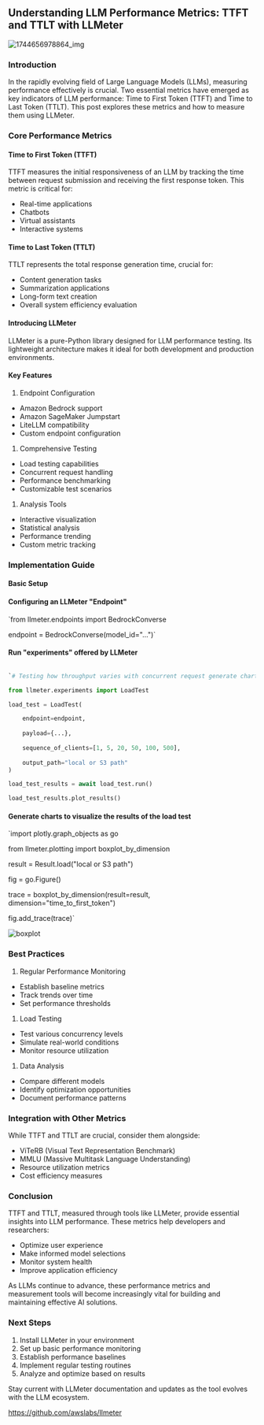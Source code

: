 ## Understanding LLM Performance Metrics: TTFT and TTLT with LLMeter
![1744656978864_img](https://github.com/user-attachments/assets/9fab0945-1a70-4214-9335-7526164915a7)

### Introduction

In the rapidly evolving field of Large Language Models (LLMs), measuring performance effectively is crucial. Two essential metrics have emerged as key indicators of LLM performance: Time to First Token (TTFT) and Time to Last Token (TTLT). This post explores these metrics and how to measure them using LLMeter.

### Core Performance Metrics

#### Time to First Token (TTFT)

TTFT measures the initial responsiveness of an LLM by tracking the time between request submission and receiving the first response token. This metric is critical for:

* Real-time applications
* Chatbots
* Virtual assistants
* Interactive systems

#### Time to Last Token (TTLT)

TTLT represents the total response generation time, crucial for:

* Content generation tasks
* Summarization applications
* Long-form text creation
* Overall system efficiency evaluation

#### Introducing LLMeter

LLMeter is a pure-Python library designed for LLM performance testing. Its lightweight architecture makes it ideal for both development and production environments.


#### Key Features

1. Endpoint Configuration

* Amazon Bedrock support
* Amazon SageMaker Jumpstart
* LiteLLM compatibility
* Custom endpoint configuration

1. Comprehensive Testing

* Load testing capabilities
* Concurrent request handling
* Performance benchmarking
* Customizable test scenarios

1. Analysis Tools

* Interactive visualization
* Statistical analysis
* Performance trending
* Custom metric tracking

### Implementation Guide

#### Basic Setup

#### Configuring an LLMeter "Endpoint"

`from llmeter.endpoints import BedrockConverse

endpoint = BedrockConverse(model_id="...")`

####  Run "experiments" offered by LLMeter

```` python

`# Testing how throughput varies with concurrent request generate charts to visualize  the results of the load test count:

from llmeter.experiments import LoadTest

load_test = LoadTest(

    endpoint=endpoint,
    
    payload={...},
    
    sequence_of_clients=[1, 5, 20, 50, 100, 500],
    
    output_path="local or S3 path"
)

load_test_results = await load_test.run()

load_test_results.plot_results()

````

#### Generate charts to visualize  the results of the load test 

`import plotly.graph_objects as go

from llmeter.plotting import boxplot_by_dimension

result = Result.load("local or S3 path")

fig = go.Figure()

trace = boxplot_by_dimension(result=result, dimension="time_to_first_token")

fig.add_trace(trace)`

![boxplot](https://github.com/user-attachments/assets/690d8441-8aba-4b43-b59e-4a94f4fba51e)


### Best Practices

1. Regular Performance Monitoring

* Establish baseline metrics
* Track trends over time
* Set performance thresholds

1. Load Testing

* Test various concurrency levels
* Simulate real-world conditions
* Monitor resource utilization

1. Data Analysis

* Compare different models
* Identify optimization opportunities
* Document performance patterns

### Integration with Other Metrics

While TTFT and TTLT are crucial, consider them alongside:

* ViTeRB (Visual Text Representation Benchmark)
* MMLU (Massive Multitask Language Understanding)
* Resource utilization metrics
* Cost efficiency measures

### Conclusion

TTFT and TTLT, measured through tools like LLMeter, provide essential insights into LLM performance. These metrics help developers and researchers:

* Optimize user experience
* Make informed model selections
* Monitor system health
* Improve application efficiency

As LLMs continue to advance, these performance metrics and measurement tools will become increasingly vital for building and maintaining effective AI solutions.


### Next Steps

1. Install LLMeter in your environment
2. Set up basic performance monitoring
3. Establish performance baselines
4. Implement regular testing routines
5. Analyze and optimize based on results

Stay current with LLMeter documentation and updates as the tool evolves with the LLM ecosystem.

<https://github.com/awslabs/llmeter>

